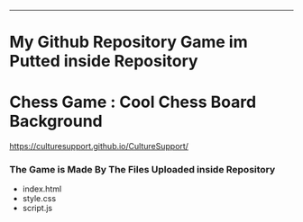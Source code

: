 

----------

# My Github Repository Game im Putted inside Repository

# Chess Game : Cool Chess Board Background

https://culturesupport.github.io/CultureSupport/





### The Game is Made By The Files Uploaded inside Repository 


- index.html 
- style.css 
- script.js
